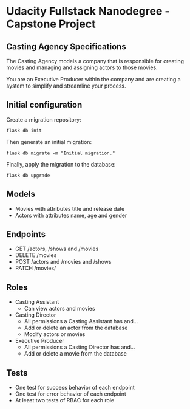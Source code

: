 # Udacity Fullstack Nanodegree -  Capstone Project

## Casting Agency Specifications

The Casting Agency models a company that is responsible for creating movies and managing and assigning actors to those movies.

You are an Executive Producer within the company and are creating a system to simplify and streamline your process.

## Initial configuration

Create a migration repository:

```
flask db init
```

Then generate an initial migration:

```shell
flask db migrate -m "Initial migration."
```

Finally, apply the migration to the database:

```shell
flask db upgrade
```

## Models

* Movies with attributes title and release date
* Actors with attributes name, age and gender

## Endpoints

* GET /actors, /shows and /movies
* DELETE /movies
* POST /actors and /movies and /shows
* PATCH /movies/

## Roles

* Casting Assistant
  * Can view actors and movies
* Casting Director
  * All permissions a Casting Assistant has and...
  * Add or delete an actor from the database
  * Modify actors or movies
* Executive Producer
  * All permissions a Casting Director has and...
  * Add or delete a movie from the database

## Tests

* One test for success behavior of each endpoint
* One test for error behavior of each endpoint
* At least two tests of RBAC for each role